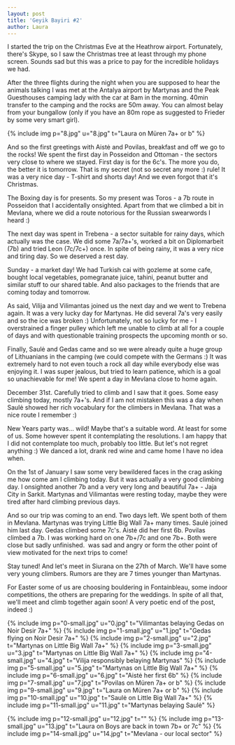 ```yaml
---
layout: post
title: 'Geyik Bayiri #2'
author: Laura
---
```


I started the trip on the Christmas Eve at the Heathrow airport. Fortunately, there's Skype, so I saw the Christmas tree at least through my phone screen. Sounds sad but this was a price to pay for the incredible holidays we had.

After the three flights during the night when you are supposed to hear the animals talking I was met at the Antalya airport by Martynas and the Peak Guesthouses camping lady with the car at 8am in the morning. 40min transfer to the camping and the rocks are 50m away. You can almost belay from your bungallow (only if you have an 80m rope as suggested to Frieder by some very smart girl).

{% include img p="8.jpg" u="8.jpg" t="Laura on Müren 7a+ or b" %}
<!--break-->

And so the first greetings with Aistė and Povilas, breakfast and off we go to the rocks! We spent the first day in Posseidon and Ottoman - the sectors very close to where we stayed. First day is for the 6c's. The more you do, the better it is tomorrow. That is my secret (not so secret any more :) rule! It was a very nice day - T-shirt and shorts day! And we even forgot that it's Christmas.

The Boxing day is for presents. So my present was Toros - a 7b route in Posseidon that I accidentally onsighted. Apart from that we climbed a bit in Mevlana, where we did a route notorious for the Russian swearwords I heard :)

The next day was spent in Trebena - a sector suitable for rainy days, which actually was the case. We did some 7a/7a+'s, worked a bit on Diplomarbeit (7b) and tried Leon (7c/7c+) once. In spite of being rainy, it was a very nice and tiring day. So we deserved a rest day.

Sunday - a market day! We had Turkish cai with gozleme at some cafe, bought local vegetables, pomegranate juice, tahini, peanut butter and similar stuff to our shared table. And also packages to the friends that are coming today and tomorrow.

As said, Vilija and Vilimantas joined us the next day and we went to Trebena again. It was a very lucky day for Martynas. He did several 7a's very easily and so the ice was broken :) Unfortunately, not so lucky for me - I overstrained a finger pulley which left me unable to climb at all for a couple of days and with questionable training prospects the upcoming month or so.

Finally, Saulė and Gedas came and so we were already quite a huge group of Lithuanians in the camping (we could compete with the Germans :) It was extremely hard to not even touch a rock all day while everybody else was enjoying it. I was super jealous, but tried to learn patience, which is a goal so unachievable for me! We spent a day in Mevlana close to home again.

December 31st. Carefully tried to climb and I saw that it goes. Some easy climbing today, mostly 7a+'s. And if I am not mistaken this was a day when Saulė showed her rich vocabulary for the climbers in Mevlana. That was a nice route I remember :)

New Years party was... wild! Maybe that's a suitable word. At least for some of us. Some however spent it contemplating the resolutions. I am happy that I did not contemplate too much, probably too little. But let's not regret anything :) We danced a lot, drank red wine and came home I have no idea when.

On the 1st of January I saw some very bewildered faces in the crag asking me how come am I climbing today. But it was actually a very good climbing day. I onsighted another 7b and a very very long and beautiful 7a+ - Jaja City in Sarkit. Martynas and Vilimantas were resting today, maybe they were tired after hard climbing previous days.

And so our trip was coming to an end. Two days left. We spent both of them in Mevlana. Martynas was trying Little Big Wall 7a+ many times. Saulė joined him last day. Gedas climbed some 7c's. Aistė did her first 6b. Povilas climbed a 7b. I was working hard on one 7b+/7c and one 7b+. Both were close but sadly unfinished.  was sad and angry or form the other point of view motivated for the next trips to come!

Stay tuned! And let's meet in Siurana on the 27th of March. We'll have some very young climbers. Rumors are they are 7 times younger than Martynas.

For Easter some of us are choosing bouldering in Fontainbleau, some indoor competitions, the others are preparing for the weddings. In spite of all that, we'll meet and climb together again soon! A very poetic end of the post, indeed :)

{% include img p="0-small.jpg" u="0.jpg" t="Vilimantas belaying Gedas on Noir Desir 7a+" %}
{% include img p="1-small.jpg" u="1.jpg" t="Gedas flying on Noir Desir 7a+" %}
{% include img p="2-small.jpg" u="2.jpg" t="Martynas on Little Big Wall 7a+" %}
{% include img p="3-small.jpg" u="3.jpg" t="Martynas on Little Big Wall 7a+" %}
{% include img p="4-small.jpg" u="4.jpg" t="Vilija responsibly belaying Martynas" %}
{% include img p="5-small.jpg" u="5.jpg" t="Martynas on Little Big Wall 7a+" %}
{% include img p="6-small.jpg" u="6.jpg" t="Aistė her first 6b" %}
{% include img p="7-small.jpg" u="7.jpg" t="Povilas on Müren 7a+ or b" %}
{% include img p="9-small.jpg" u="9.jpg" t="Laura on Müren 7a+ or b" %}
{% include img p="10-small.jpg" u="10.jpg" t="Saulė on Little Big Wall 7a+" %}
{% include img p="11-small.jpg" u="11.jpg" t="Martynas belaying Saulė" %}

{% include img p="12-small.jpg" u="12.jpg" t="" %}
{% include img p="13-small.jpg" u="13.jpg" t="Laura on Boys are back in town 7b+ or 7c" %}
{% include img p="14-small.jpg" u="14.jpg" t="Mevlana - our local sector" %}
